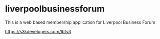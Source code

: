 # liverpoolbusinessforum
This is a web based membership application for Liverpool Business Forum

https://s3kdevelopers.com/lbfv3
